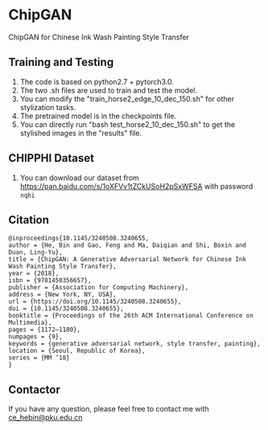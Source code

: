 # ChipGAN
ChipGAN for Chinese Ink Wash Painting Style Transfer

## Training and Testing 
1. The code is based on python2.7 + pytorch3.0. 
2. The two .sh files are used to train and test the model.
3. You can modify the "train_horse2_edge_10_dec_150.sh" for other stylization tasks.
4. The pretrained model is  in the checkpoints file.
5. You can directly run "bash test_horse2_10_dec_150.sh" to get the stylished images in the "results" file.

## CHIPPHI Dataset
1. You can download our dataset from https://pan.baidu.com/s/1oXFVv1tZCkUSoH2pSxWFSA with password `nqhi`

## Citation
```
@inproceedings{10.1145/3240508.3240655,
author = {He, Bin and Gao, Feng and Ma, Daiqian and Shi, Boxin and Duan, Ling-Yu},
title = {ChipGAN: A Generative Adversarial Network for Chinese Ink Wash Painting Style Transfer},
year = {2018},
isbn = {9781450356657},
publisher = {Association for Computing Machinery},
address = {New York, NY, USA},
url = {https://doi.org/10.1145/3240508.3240655},
doi = {10.1145/3240508.3240655},
booktitle = {Proceedings of the 26th ACM International Conference on Multimedia},
pages = {1172–1180},
numpages = {9},
keywords = {generative adversarial network, style transfer, painting},
location = {Seoul, Republic of Korea},
series = {MM ’18}
}
```

## Contactor
If you have any question, please feel free to contact me with ce_hebin@pku.edu.cn
